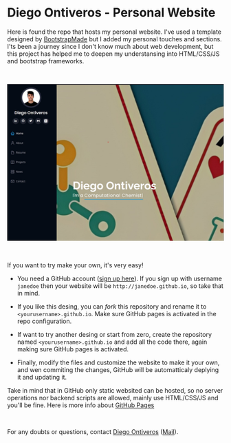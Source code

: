 # Diego Ontiveros - Personal Website

Here is found the repo that hosts my personal website. I've used a template designed by <a href="https://bootstrapmade.com/">BootstrapMade</a> but I added my personal touches and sections. I'ts been a journey since I don't know much about web development, but this project has helped me to deepen my understansing into HTML/CSS/JS and bootstrap frameworks.

<br>
<p align="center">
<a href="https://diegonti.github.io/"><img src="./assets/readme/header.jpg" alt= "Header of my personal webpage" title="Webpage header" width=600></a>
</p>
<br>

If you want to try make your own, it's very easy! 

- You need a GitHub account ([sign up here](https://github.com/join)). If you sign up with username `janedoe` then your website will be `http://janedoe.github.io`, so take that in mind.

- If you like this desing, you can *fork* this repository and rename it to `<yourusername>.github.io`. Make sure GitHub pages is activated in the repo configuration.

- If want to try another desing or start from zero, create the repository named `<yourusername>.github.io` and add all the code there, again making sure GitHub pages is activated.

- Finally, modify the files and customize the website to make it your own, and wen commiting the changes, GitHub will be automatticaly deplying it and updating it. 

Take in mind that in GitHub only static websited can be hosted, so no server operations nor backend scripts are allowed, mainly use HTML/CSS/JS and you'll be fine. Here is more info about [GitHub Pages](https://docs.github.com/en/pages/getting-started-with-github-pages/about-github-pages) 


<br>

For any doubts or questions, contact [Diego Ontiveros](https://github.com/diegonti) ([Mail](mailto:diegonti.doc@gmail.com)).